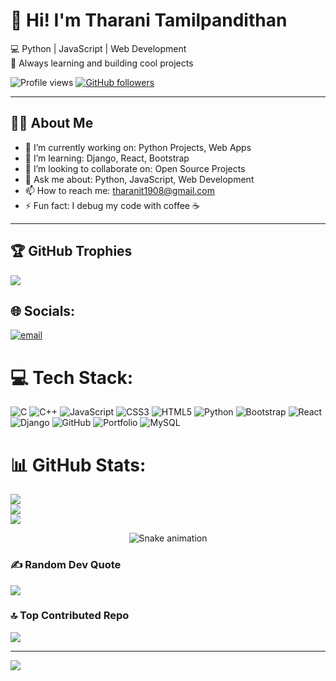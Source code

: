 # 👋 Hi! I'm Tharani Tamilpandithan  
💻 Python | JavaScript | Web Development  
🚀 Always learning and building cool projects  

![Profile views](https://komarev.com/ghpvc/?username=TharaniTamilpandithan-dev&label=Profile%20views&color=0e75b6&style=flat)
[![GitHub followers](https://img.shields.io/github/followers/TharaniTamilpandithan-dev?label=Followers&style=social)](https://github.com/TharaniTamilpandithan)

---

## 🧑‍💻 About Me
- 🔭 I’m currently working on: Python Projects, Web Apps  
- 🌱 I’m learning: Django, React, Bootstrap
- 👯 I’m looking to collaborate on: Open Source Projects  
- 💬 Ask me about: Python, JavaScript, Web Development  
- 📫 How to reach me: tharanit1908@gmail.com
- ⚡ Fun fact: I debug my code with coffee ☕  

---

## 🏆 GitHub Trophies
![](https://github-profile-trophy.vercel.app/?username=TharaniTamilpandithan-dev&theme=radical&no-frame=false&no-bg=true&margin-w=4)


## 🌐 Socials:
[![email](https://img.shields.io/badge/Email-D14836?logo=gmail&logoColor=white)](mailto:tharanit1908@gmail.com) 


# 💻 Tech Stack:
![C](https://img.shields.io/badge/c-%2300599C.svg?style=plastic&logo=c&logoColor=white) ![C++](https://img.shields.io/badge/c++-%2300599C.svg?style=plastic&logo=c%2B%2B&logoColor=white) ![JavaScript](https://img.shields.io/badge/javascript-%23323330.svg?style=plastic&logo=javascript&logoColor=%23F7DF1E) ![CSS3](https://img.shields.io/badge/css3-%231572B6.svg?style=plastic&logo=css3&logoColor=white) ![HTML5](https://img.shields.io/badge/html5-%23E34F26.svg?style=plastic&logo=html5&logoColor=white) ![Python](https://img.shields.io/badge/python-3670A0?style=plastic&logo=python&logoColor=ffdd54) ![Bootstrap](https://img.shields.io/badge/bootstrap-%238511FA.svg?style=plastic&logo=bootstrap&logoColor=white) ![React](https://img.shields.io/badge/react-%2320232a.svg?style=plastic&logo=react&logoColor=%2361DAFB) ![Django](https://img.shields.io/badge/django-%23092E20.svg?style=plastic&logo=django&logoColor=white) ![GitHub](https://img.shields.io/badge/github-%23121011.svg?style=plastic&logo=github&logoColor=white) ![Portfolio](https://img.shields.io/badge/Portfolio-%23000000.svg?style=plastic&logo=firefox&logoColor=#FF7139) ![MySQL](https://img.shields.io/badge/mysql-4479A1.svg?style=plastic&logo=mysql&logoColor=white)
# 📊 GitHub Stats:
![](https://github-readme-stats.vercel.app/api?username=TharaniTamilpandithan-dev&theme=neon&hide_border=false&include_all_commits=false&count_private=false)<br/>
![](https://nirzak-streak-stats.vercel.app/?user=TharaniTamilpandithan-dev&theme=neon&hide_border=false)<br/>
![](https://github-readme-stats.vercel.app/api/top-langs/?username=TharaniTamilpandithan-dev&theme=neon&hide_border=false&include_all_commits=false&count_private=false&layout=compact)


<!-- Snake Game Repo View -->

<div align="center">
  <img src="https://profile-readme-generator.com/assets/snake.svg" alt="Snake animation" />
</div>


### ✍️ Random Dev Quote
![](https://quotes-github-readme.vercel.app/api?type=horizontal&theme=radical)

### 🔝 Top Contributed Repo
![](https://github-contributor-stats.vercel.app/api?username=TharaniTamilpandithan&limit=5&theme=dark&combine_all_yearly_contributions=true)

---
[![](https://visitcount.itsvg.in/api?id=TharaniTamilpandithan&icon=0&color=0)](https://visitcount.itsvg.in)

<!-- Proudly created with GPRM ( https://gprm.itsvg.in ) -->
